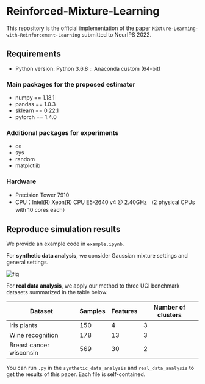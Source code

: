 # Reinforced-Mixture-Learning

This repository is the official implementation of the paper `Mixture-Learning-with-Reinforcement-Learning` submitted to NeurIPS 2022.

## Requirements

- Python version: Python 3.6.8 :: Anaconda custom (64-bit)

### Main packages for the proposed estimator

- numpy == 1.18.1
- pandas == 1.0.3
- sklearn == 0.22.1
- pytorch == 1.4.0

### Additional packages for experiments

- os
- sys
- random
- matplotlib

### Hardware

- Precision Tower 7910
- CPU：Intel(R) Xeon(R) CPU E5-2640 v4 @ 2.40GHz （2 physical CPUs with 10 cores each）

## Reproduce simulation results

We provide an example code in `example.ipynb`.

For **synthetic data analysis**, we consider Gaussian mixture settings and general settings. 

![fig](https://pic.imgdb.cn/item/62728f9a0947543129d6f2e4.png)


For **real data analysis**, we apply our method to three UCI benchmark datasets summarized in the table below.

| Dataset                 | Samples | Features | Number of clusters |
| ----------------------- | ------- | -------- | ------------------ |
| Iris plants             | 150     | 4        | 3                  |
| Wine recognition        | 178     | 13       | 3                  |
| Breast cancer wisconsin | 569     | 30       | 2                  |

You can run `.py` in the `synthetic_data_analysis` and `real_data_analysis` to get the results of this paper.  Each file is self-contained.

